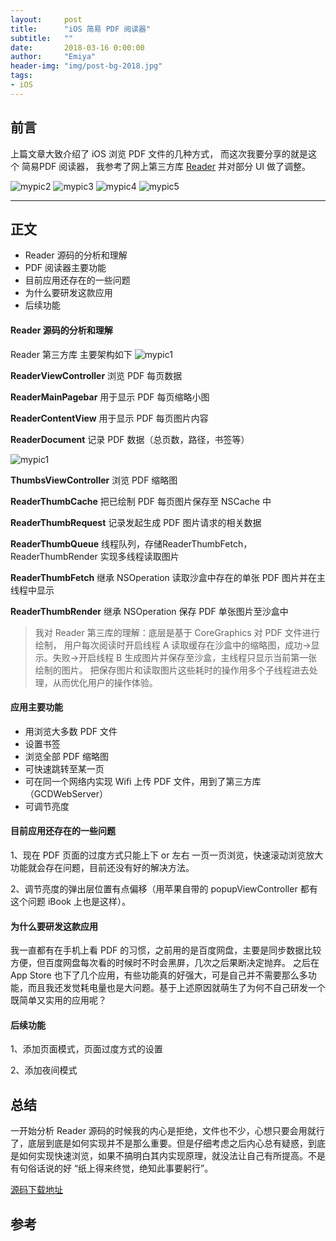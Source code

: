 ```yaml
---
layout:     post
title:      "iOS 简易 PDF 阅读器"
subtitle:   ""
date:       2018-03-16 0:00:00
author:     "Emiya"
header-img: "img/post-bg-2018.jpg"
tags:
- iOS
---
```

	
	
## 前言
	
 上篇文章大致介绍了 iOS 浏览 PDF 文件的几种方式， 而这次我要分享的就是这个 简易PDF 阅读器， 我参考了网上第三方库 [Reader](https://github.com/vfr/Reader) 并对部分 UI 做了调整。 
 
![mypic2]({{site.url}}/img/postsimgs/2018-03-16-pic2.png) 
![mypic3]({{site.url}}/img/postsimgs/2018-03-16-pic3.png)
![mypic4]({{site.url}}/img/postsimgs/2018-03-16-pic4.png)
![mypic5]({{site.url}}/img/postsimgs/2018-03-16-pic5.png)
 

---
	
## 正文
 
 * Reader 源码的分析和理解
 * PDF 阅读器主要功能
 * 目前应用还存在的一些问题
 * 为什么要研发这款应用
 * 后续功能
 
#### Reader 源码的分析和理解
Reader 第三方库 主要架构如下
![mypic1]({{site.url}}/img/postsimgs/2018-03-16-reader1.png)

**ReaderViewController** 浏览 PDF 每页数据

**ReaderMainPagebar**  用于显示 PDF 每页缩略小图

**ReaderContentView**  用于显示 PDF 每页图片内容

**ReaderDocument** 记录 PDF 数据（总页数，路径，书签等）

![mypic1]({{site.url}}/img/postsimgs/2018-03-16-reader2.png)

**ThumbsViewController**  浏览 PDF 缩略图

**ReaderThumbCache** 把已绘制 PDF 每页图片保存至 NSCache 中

**ReaderThumbRequest** 记录发起生成 PDF 图片请求的相关数据

**ReaderThumbQueue** 线程队列，存储ReaderThumbFetch，ReaderThumbRender 实现多线程读取图片

**ReaderThumbFetch** 继承 NSOperation  读取沙盒中存在的单张 PDF 图片并在主线程中显示

**ReaderThumbRender** 继承 NSOperation 保存 PDF 单张图片至沙盒中

> 我对 Reader 第三库的理解：底层是基于 CoreGraphics 对 PDF 文件进行绘制，
> 用户每次阅读时开启线程 A 读取缓存在沙盒中的缩略图，成功->显示。失败->开启线程 B 生成图片并保存至沙盒，主线程只显示当前第一张绘制的图片。
> 把保存图片和读取图片这些耗时的操作用多个子线程进去处理，从而优化用户的操作体验。

#### 应用主要功能
* 用浏览大多数 PDF 文件
* 设置书签
* 浏览全部 PDF 缩略图
* 可快速跳转至某一页
* 可在同一个网络内实现 Wifi 上传 PDF 文件，用到了第三方库（GCDWebServer）
* 可调节亮度


#### 目前应用还存在的一些问题
1、现在 PDF 页面的过度方式只能上下 or 左右 一页一页浏览，快速滚动浏览放大功能就会存在问题，目前还没有好的解决方法。

2、调节亮度的弹出层位置有点偏移（用苹果自带的 popupViewController 都有这个问题 iBook 上也是这样）。


#### 为什么要研发这款应用
我一直都有在手机上看 PDF 的习惯，之前用的是百度网盘，主要是同步数据比较方便，但百度网盘每次看的时候时不时会黑屏，几次之后果断决定抛弃。 之后在 App Store 也下了几个应用，有些功能真的好强大，可是自己并不需要那么多功能，而且我还发觉耗电量也是大问题。基于上述原因就萌生了为何不自己研发一个既简单又实用的应用呢？

#### 后续功能
1、添加页面模式，页面过度方式的设置

2、添加夜间模式
	
## 总结
 
一开始分析 Reader 源码的时候我的内心是拒绝，文件也不少，心想只要会用就行了，底层到底是如何实现并不是那么重要。但是仔细考虑之后内心总有疑惑，到底是如何实现快速浏览，如果不搞明白其内实现原理，就没法让自己有所提高。不是有句俗话说的好 “纸上得来终觉，绝知此事要躬行”。

[源码下载地址](https://github.com/emiyagjy/iOS-MyReader) 
 	
## 参考
 
 
	
	
	
